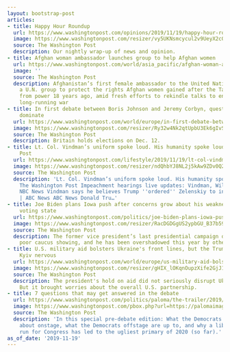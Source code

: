 ```yaml
---
layout: bootstrap-post
articles:
- title: Happy Hour Roundup
  url: https://www.washingtonpost.com/opinions/2019/11/19/happy-hour-roundup/
  image: https://www.washingtonpost.com/resizer/vy5UKNsmcycul2v9UeyX2cQaqik=/1440x0/smart/arc-anglerfish-washpost-prod-washpost.s3.amazonaws.com/public/FD7VYM42XNCLBLJ742NCA6VJFI
  source: The Washington Post
  description: Our nightly wrap-up of news and opinion.
- title: Afghan woman ambassador launches group to help Afghan women
  url: https://www.washingtonpost.com/world/asia_pacific/afghan-woman-ambassador-launches-group-to-help-afghan-women/2019/11/19/1f81f700-0b25-11ea-8054-289aef6e38a3_story.html
  image: ''
  source: The Washington Post
  description: Afghanistan’s first female ambassador to the United Nations has started
    a U.N. group to protect the rights Afghan women gained after the Taliban was ousted
    from power 18 years ago, amid fresh efforts to rekindle talks to end the country’s
    long-running war
- title: In first debate between Boris Johnson and Jeremy Corbyn, questions of trust
    dominate
  url: https://www.washingtonpost.com/world/europe/in-first-debate-between-boris-johnson-and-jeremy-corbyn-questions-of-trust-dominate/2019/11/19/09639926-0a38-11ea-8054-289aef6e38a3_story.html
  image: https://www.washingtonpost.com/resizer/Ry32w4Nk2qtUpbU3Ek6gIvSNtzA=/1440x0/smart/arc-anglerfish-washpost-prod-washpost.s3.amazonaws.com/public/Y5QLFAALBUI6VA4XVFK42VBNAA.jpg
  source: The Washington Post
  description: Britain holds elections on Dec. 12.
- title: Lt. Col. Vindman’s uniform spoke loud. His humanity spoke louder. - The Washington
    Post
  url: https://www.washingtonpost.com/lifestyle/2019/11/19/lt-col-vindmans-uniform-spoke-loud-his-humanity-spoke-louder/
  image: https://www.washingtonpost.com/resizer/ndQhbYJ8NL2j5kAw9ZDv0Q231cA=/1440x0/smart/d1i4t8bqe7zgj6.cloudfront.net/11-19-2019/t_bc9add9e3bd04aeda245603d9929c2a8_name_dd9a8124_07da_11ea_ae28_7d1898012861_scaled.jpg
  source: The Washington Post
  description: 'Lt. Col. Vindman’s uniform spoke loud. His humanity spoke louder.
    The Washington Post Impeachment hearings live updates: Vindman, Williams testify
    NBC News Vindman says he believes Trump ''ordered'' Zelenskiy to investigate Bidens
    | ABC News ABC News Donald Tru…'
- title: Joe Biden plans Iowa push after concerns grow about his weakness in the first
    voting state
  url: https://www.washingtonpost.com/politics/joe-biden-plans-iowa-push-after-concerns-grow-about-his-weakness-in-the-first-voting-state/2019/11/19/513b8a06-0ad8-11ea-8397-a955cd542d00_story.html
  image: https://www.washingtonpost.com/resizer/RacDGDGgUS2ypbGU_B37b59pxBo=/1440x0/smart/arc-anglerfish-washpost-prod-washpost.s3.amazonaws.com/public/CAJCDHALCAI6VA4XVFK42VBNAA.jpg
  source: The Washington Post
  description: The former vice president’s last presidential campaign died after a
    poor caucus showing, and he has been overshadowed this year by other candidates.
- title: U.S. military aid bolsters Ukraine's front lines, but the Trump drama makes
    Kyiv nervous
  url: https://www.washingtonpost.com/world/europe/us-military-aid-bolsters-ukraines-front-lines-but-the-trump-drama-makes-kyiv-nervous/2019/11/19/79ece332-070e-11ea-9118-25d6bd37dfb1_story.html
  image: https://www.washingtonpost.com/resizer/gHIX_lOKqnOupzXife2GjJ1eGPE=/1440x0/smart/arc-anglerfish-washpost-prod-washpost.s3.amazonaws.com/public/QTTKJRAKJEI6VACUFCNO63RYUM.jpg
  source: The Washington Post
  description: The president's hold on aid did not seriously disrupt Ukraine's military.
    But it brought worries about the overall U.S. partnership.
- title: 7 questions that may get answered in the debate
  url: https://www.washingtonpost.com/politics/paloma/the-trailer/2019/11/19/the-trailer-7-questions-that-may-get-answered-in-the-debate/5dd2a8ae88e0fa10ffd20eeb/
  image: https://www.washingtonpost.com/pbox.php?url=https://palomaimages.washingtonpost.com/pr2/a8df68918725bed0ebe5cfac006d4cdd-680-453-70-8-EMGP32ALBQI6VACUFCNO63RYUM.jpg&w=1484&op=resize&opt=1&filter=antialias&t=20170517
  source: The Washington Post
  description: 'In this special pre-debate edition: What the Democrats could fight
    about onstage, what the Democrats offstage are up to, and why a liberal TV host’s
    run for Congress has led to the ugliest primary of 2020 (so far).'
as_of_date: '2019-11-19'
---
```


